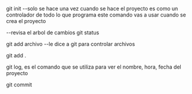 git init
--solo se hace una vez cuando se hace el proyecto es como un controlador de todo lo que programa
este comando vas a usar cuando se crea el proyecto

--revisa el arbol de cambios
git status

git add archivo
--le dice a git para controlar archivos

git add .

git log, es el comando que se utiliza para ver el nombre, hora, fecha del proyecto

git commit 